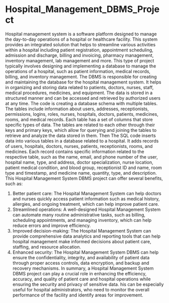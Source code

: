 # Hospital_Management_DBMS_Project

Hospital management system is a software platform designed to manage the day-to-day operations of a 
hospital or healthcare facility. This system provides an integrated solution that helps to streamline 
various activities within a hospital including patient registration, appointment scheduling, admission 
and discharge, billing and invoicing, pharmacy management, inventory management, lab management 
and more. This type of project typically involves designing and implementing a database to manage the 
operations of a hospital, such as patient information, medical records, billing, and inventory 
management. The DBMS is responsible for creating and maintaining the database for the hospital 
management system. It helps in organizing and storing data related to patients, doctors, nurses, staff, 
medical procedures, medicines, and equipment. The data is stored in a structured manner and can be 
accessed and retrieved by authorized users at any time.
The code is creating a database schema with multiple tables. The tables include information about 
users, addresses, receptionists, permissions, logins, roles, nurses, hospitals, doctors, patients, medicines, 
rooms, and medical records. Each table has a set of columns that store specific types of data. The tables 
are related to each other through their keys and primary keys, which allow for querying and joining the 
tables to retrieve and analyze the data stored in them. Then The SQL code inserts data into various 
tables in a database related to a hospital. It adds records of users, hospitals, doctors, nurses, patients, 
receptionists, rooms, and medicines. Each record contains specific information related to the respective 
table, such as the name, email, and phone number of the user, hospital name, type, and address, doctor 
specialization, nurse location, patient medical condition, and blood group, receptionist ID and name, 
room type and timestamp, and medicine name, quantity, type, and description.
This Hospital Management System DBMS project can offer several benefits, such as:
1) Better patient care: The Hospital Management System can help doctors and nurses quickly access 
patient information such as medical history, allergies, and ongoing treatment, which can help improve 
patient care.
2) Streamlined operations: A well-designed Hospital Management System can automate many routine 
administrative tasks, such as billing, scheduling appointments, and managing inventory, which can help 
reduce errors and improve efficiency.
3) Improved decision-making: The Hospital Management System can provide comprehensive data 
analytics and reporting tools that can help hospital management make informed decisions about patient 
care, staffing, and resource allocation.
4) Enhanced security: The Hospital Management System DBMS can help ensure the confidentiality, 
integrity, and availability of patient data through proper access controls, data encryption, and backup 
and recovery mechanisms.
In summary, a Hospital Management System DBMS project can play a crucial role in enhancing the 
efficiency, accuracy, and quality of patient care and hospital operations while ensuring the security and 
privacy of sensitive data. his can be especially useful for hospital administrators, who need to monitor 
the overall performance of the facility and identify areas for improvement.

